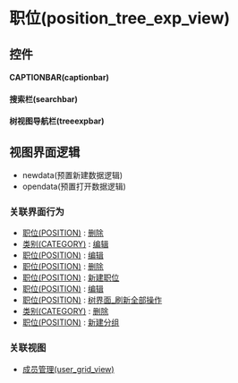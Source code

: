 # 职位(position_tree_exp_view)  <!-- {docsify-ignore-all} -->



## 控件
#### CAPTIONBAR(captionbar)
#### 搜索栏(searchbar)
#### 树视图导航栏(treeexpbar)

## 视图界面逻辑
  * newdata(预置新建数据逻辑)
  * opendata(预置打开数据逻辑)


### 关联界面行为
  * [职位(POSITION)](module/Base/position) : [删除](module/Base/position#界面行为)
  * [类别(CATEGORY)](module/Base/category) : [编辑](module/Base/category#界面行为)
  * [职位(POSITION)](module/Base/position) : [编辑](module/Base/position#界面行为)
  * [职位(POSITION)](module/Base/position) : [删除](module/Base/position#界面行为)
  * [职位(POSITION)](module/Base/position) : [新建职位](module/Base/position#界面行为)
  * [职位(POSITION)](module/Base/position) : [编辑](module/Base/position#界面行为)
  * [职位(POSITION)](module/Base/position) : [树界面_刷新全部操作](module/Base/position#界面行为)
  * [类别(CATEGORY)](module/Base/category) : [删除](module/Base/category#界面行为)
  * [职位(POSITION)](module/Base/position) : [新建分组](module/Base/position#界面行为)

### 关联视图
  * [成员管理(user_grid_view)](app/view/user_grid_view)

<script>
 const { createApp } = Vue
  createApp({
    data() {
      return {

      }
    }
  }).use(ElementPlus).mount('#app')
</script>